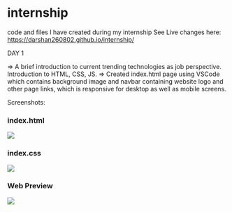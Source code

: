 # internship
code and files I have created during my internship
See Live changes here: https://darshan260802.github.io/internship/

DAY 1

=> A brief introduction to current trending technologies as job perspective. Introduction to HTML, CSS, JS.
=> Created index.html page using VSCode which contains background image and navbar containing website logo and other page links, which is responsive for desktop as well as mobile screens.

Screenshots:

<h3 >index.html</h3>
<img src="https://user-images.githubusercontent.com/91478282/174932666-c118e3c6-ef38-446f-9338-07cb735b0ccc.png" />


<h3>index.css</h3>
<img src="https://user-images.githubusercontent.com/91478282/174932942-42071a36-a1d1-419d-818b-3dd8eaba8f82.png" />

<h3>Web Preview</h3>
<img src="https://user-images.githubusercontent.com/91478282/174933210-b603abeb-158e-4b07-9a29-4ea368a0b62b.jpeg"/>
